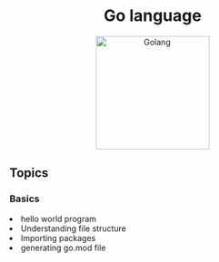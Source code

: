 <h1 align="center">Go language</h1>
<p align="center">
  <img width="200" height="200" alt="Golang" src="https://github.com/user-attachments/assets/3af5a447-b3a6-4901-8a87-72ec388ab70b" />

</p>

## Topics
### Basics
<li>hello world program</li>
<li>Understanding file structure</li>
<li>Importing packages</li>
<li>generating go.mod file</li>
